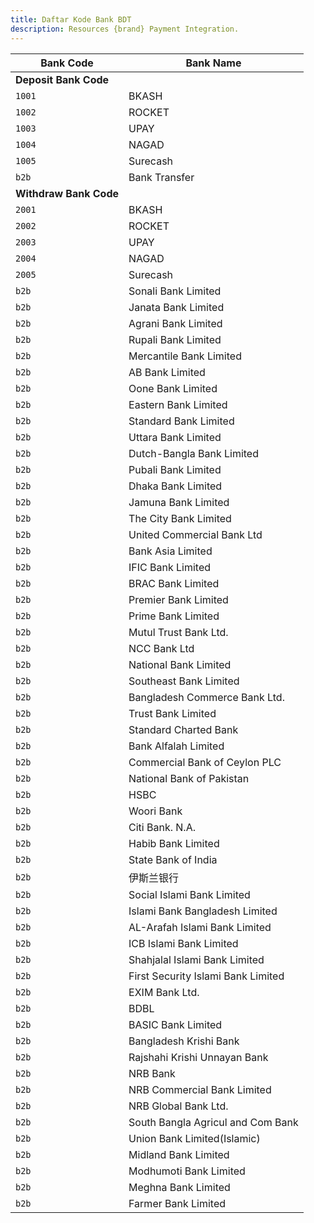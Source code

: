 ```yaml
---
title: Daftar Kode Bank BDT
description: Resources {brand} Payment Integration. 
---
```


| Bank Code              | Bank Name                          |
| ---------------------- | ---------------------------------- |
| **Deposit Bank Code**  |
| `1001`                 | BKASH                              |
| `1002`                 | ROCKET                             |
| `1003`                 | UPAY                               |
| `1004`                 | NAGAD                              |
| `1005`                 | Surecash                           |
| `b2b`                  | Bank Transfer                      |
| **Withdraw Bank Code** |
| `2001`                 | BKASH                              |
| `2002`                 | ROCKET                             |
| `2003`                 | UPAY                               |
| `2004`                 | NAGAD                              |
| `2005`                 | Surecash                           |
| `b2b`                  | Sonali Bank Limited                |
| `b2b`                  | Janata Bank Limited                |
| `b2b`                  | Agrani Bank Limited                |
| `b2b`                  | Rupali Bank Limited                |
| `b2b`                  | Mercantile Bank Limited            |
| `b2b`                  | AB Bank Limited                    |
| `b2b`                  | Oone Bank Limited                  |
| `b2b`                  | Eastern Bank Limited               |
| `b2b`                  | Standard Bank Limited              |
| `b2b`                  | Uttara Bank Limited                |
| `b2b`                  | Dutch-Bangla Bank Limited          |
| `b2b`                  | Pubali Bank Limited                |
| `b2b`                  | Dhaka Bank Limited                 |
| `b2b`                  | Jamuna Bank Limited                |
| `b2b`                  | The City Bank Limited              |
| `b2b`                  | United Commercial Bank Ltd         |
| `b2b`                  | Bank Asia Limited                  |
| `b2b`                  | IFIC Bank Limited                  |
| `b2b`                  | BRAC Bank Limited                  |
| `b2b`                  | Premier Bank Limited               |
| `b2b`                  | Prime Bank Limited                 |
| `b2b`                  | Mutul Trust Bank Ltd.              |
| `b2b`                  | NCC Bank Ltd                       |
| `b2b`                  | National Bank Limited              |
| `b2b`                  | Southeast Bank Limited             |
| `b2b`                  | Bangladesh Commerce Bank Ltd.      |
| `b2b`                  | Trust Bank Limited                 |
| `b2b`                  | Standard Charted Bank              |
| `b2b`                  | Bank Alfalah Limited               |
| `b2b`                  | Commercial Bank of Ceylon PLC      |
| `b2b`                  | National Bank of Pakistan          |
| `b2b`                  | HSBC                               |
| `b2b`                  | Woori Bank                         |
| `b2b`                  | Citi Bank. N.A.                    |
| `b2b`                  | Habib Bank Limited                 |
| `b2b`                  | State Bank of India                |
| `b2b`                  | 伊斯兰银行                         |
| `b2b`                  | Social Islami Bank Limited         |
| `b2b`                  | Islami Bank Bangladesh Limited     |
| `b2b`                  | AL-Arafah Islami Bank Limited      |
| `b2b`                  | ICB Islami Bank Limited            |
| `b2b`                  | Shahjalal Islami Bank Limited      |
| `b2b`                  | First Security Islami Bank Limited |
| `b2b`                  | EXIM Bank Ltd.                     |
| `b2b`                  | BDBL                               |
| `b2b`                  | BASIC Bank Limited                 |
| `b2b`                  | Bangladesh Krishi Bank             |
| `b2b`                  | Rajshahi Krishi Unnayan Bank       |
| `b2b`                  | NRB Bank                           |
| `b2b`                  | NRB Commercial Bank Limited        |
| `b2b`                  | NRB Global Bank Ltd.               |
| `b2b`                  | South Bangla Agricul and Com Bank  |
| `b2b`                  | Union Bank Limited(Islamic)        |
| `b2b`                  | Midland Bank Limited               |
| `b2b`                  | Modhumoti Bank Limited             |
| `b2b`                  | Meghna Bank Limited                |
| `b2b`                  | Farmer Bank Limited                |

